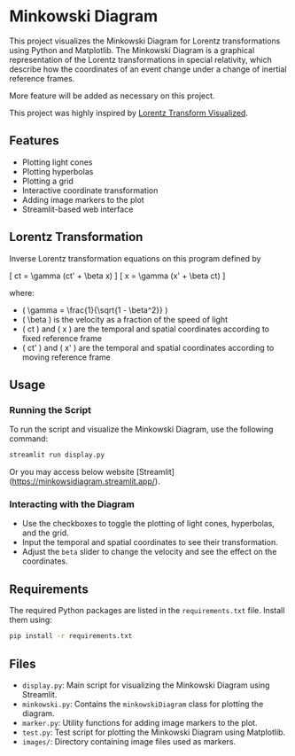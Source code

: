 # Minkowski Diagram

This project visualizes the Minkowski Diagram for Lorentz transformations using Python and Matplotlib. The Minkowski Diagram is a graphical representation of the Lorentz transformations in special relativity, which describe how the coordinates of an event change under a change of inertial reference frames.

More feature will be added as necessary on this project. 

This project was highly inspired by [Lorentz Transform Visualized](https://mathcube.online/blog/lorentz-transform-visualized/).

## Features

- Plotting light cones
- Plotting hyperbolas
- Plotting a grid
- Interactive coordinate transformation
- Adding image markers to the plot
- Streamlit-based web interface

## Lorentz Transformation

Inverse Lorentz transformation equations on this program defined by

\[ ct = \gamma (ct' + \beta x) \]
\[ x = \gamma (x' + \beta ct) \]

where:
- \( \gamma = \frac{1}{\sqrt{1 - \beta^2}} \)
- \( \beta \) is the velocity as a fraction of the speed of light
- \( ct \) and \( x \) are the temporal and spatial coordinates according to fixed reference frame
- \( ct' \) and \( x' \) are the temporal and spatial coordinates according to moving reference frame

## Usage

### Running the Script

To run the script and visualize the Minkowski Diagram, use the following command:

```sh
streamlit run display.py
```

Or you may access below website [Streamlit] (https://minkowsidiagram.streamlit.app/).

### Interacting with the Diagram

- Use the checkboxes to toggle the plotting of light cones, hyperbolas, and the grid.
- Input the temporal and spatial coordinates to see their transformation.
- Adjust the `beta` slider to change the velocity and see the effect on the coordinates.

## Requirements

The required Python packages are listed in the `requirements.txt` file. Install them using:

```sh
pip install -r requirements.txt
```
## Files

- `display.py`: Main script for visualizing the Minkowski Diagram using Streamlit.
- `minkowski.py`: Contains the `minkowskiDiagram` class for plotting the diagram.
- `marker.py`: Utility functions for adding image markers to the plot.
- `test.py`: Test script for plotting the Minkowski Diagram using Matplotlib.
- `images/`: Directory containing image files used as markers.
